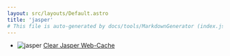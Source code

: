 ```yaml
---
layout: src/layouts/Default.astro
title: 'jasper'
# This file is auto-generated by docs/tools/MarkdownGenerator (index.js)
---
```


<ul>

<li>

![jasper](https://i.octopus.com/library/step-templates/jasper.png) [Clear Jasper Web-Cache](/jasper/clear-jasper-web-cache/)

</li>
        
</ul>
